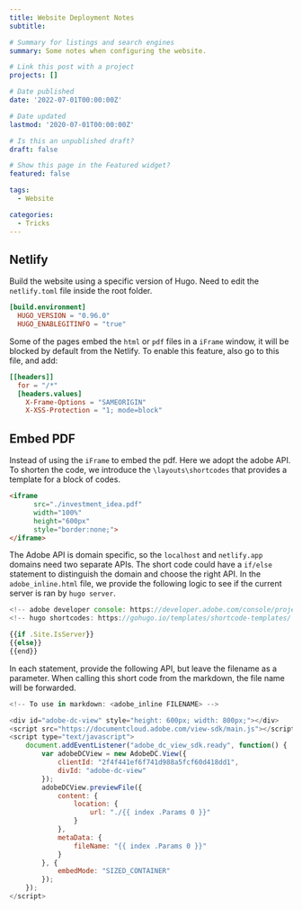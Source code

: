 ```yaml
---
title: Website Deployment Notes
subtitle:

# Summary for listings and search engines
summary: Some notes when configuring the website.

# Link this post with a project
projects: []

# Date published
date: '2022-07-01T00:00:00Z'

# Date updated
lastmod: '2020-07-01T00:00:00Z'

# Is this an unpublished draft?
draft: false

# Show this page in the Featured widget?
featured: false

tags:
  - Website

categories:
  - Tricks
---
```


## Netlify

Build the website using a specific version of Hugo. Need to edit the `netlify.toml` file inside the root folder.

```toml
[build.environment]
  HUGO_VERSION = "0.96.0"
  HUGO_ENABLEGITINFO = "true"
```

Some of the pages embed the `html` or `pdf` files in a `iFrame` window, it will be blocked by default from the Netlify. To enable this feature, also go to this file, and add:

```toml
[[headers]]
  for = "/*"
  [headers.values]
    X-Frame-Options = "SAMEORIGIN"
    X-XSS-Protection = "1; mode=block"
```

## Embed PDF

Instead of using the `iFrame` to embed the pdf. Here we adopt the adobe API. To shorten the code, we introduce the `\layouts\shortcodes` that provides a template for a block of codes.

```html
<iframe
      src="./investment_idea.pdf"
      width="100%"
      height="600px"
      style="border:none;">
</iframe>
```

The Adobe API is domain specific, so the `localhost` and `netlify.app` domains need two separate APIs. The short code could have a `if/else` statement to distinguish the domain and choose the right API. In the `adobe_inline.html` file, we provide the following logic to see if the current server is ran by `hugo server`.

```javascript
<!-- adobe developer console: https://developer.adobe.com/console/projects -->
<!-- hugo shortcodes: https://gohugo.io/templates/shortcode-templates/ -->

{{if .Site.IsServer}}
{{else}}
{{end}}
```

In each statement, provide the following API, but leave the filename as a parameter. When calling this short code from the markdown, the file name will be forwarded.

```javascript
<!-- To use in markdown: <adobe_inline FILENAME> -->

<div id="adobe-dc-view" style="height: 600px; width: 800px;"></div>
<script src="https://documentcloud.adobe.com/view-sdk/main.js"></script>
<script type="text/javascript">
    document.addEventListener("adobe_dc_view_sdk.ready", function() {
        var adobeDCView = new AdobeDC.View({
            clientId: "2f4f441ef6f741d988a5fcf60d418dd1",
            divId: "adobe-dc-view"
        });
        adobeDCView.previewFile({
            content: {
                location: {
                    url: "./{{ index .Params 0 }}"
                }
            },
            metaData: {
                fileName: "{{ index .Params 0 }}"
            }
        }, {
            embedMode: "SIZED_CONTAINER"
        });
    });
</script>
```

